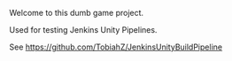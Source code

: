 Welcome to this dumb game project.

Used for testing Jenkins Unity Pipelines.

See https://github.com/TobiahZ/JenkinsUnityBuildPipeline